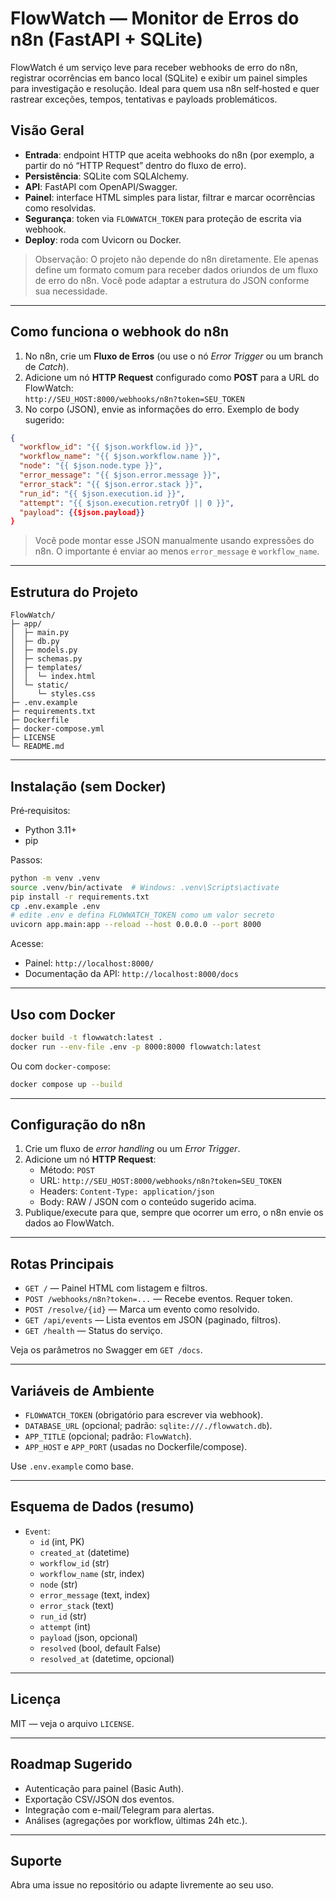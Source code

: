 # FlowWatch — Monitor de Erros do n8n (FastAPI + SQLite)

FlowWatch é um serviço leve para receber webhooks de erro do n8n, registrar ocorrências em banco local (SQLite) e exibir um painel simples para investigação e resolução. Ideal para quem usa n8n self‑hosted e quer rastrear exceções, tempos, tentativas e payloads problemáticos.

## Visão Geral

- **Entrada**: endpoint HTTP que aceita webhooks do n8n (por exemplo, a partir do nó “HTTP Request” dentro do fluxo de erro).
- **Persistência**: SQLite com SQLAlchemy.
- **API**: FastAPI com OpenAPI/Swagger.
- **Painel**: interface HTML simples para listar, filtrar e marcar ocorrências como resolvidas.
- **Segurança**: token via `FLOWWATCH_TOKEN` para proteção de escrita via webhook.
- **Deploy**: roda com Uvicorn ou Docker.

> Observação: O projeto não depende do n8n diretamente. Ele apenas define um formato comum para receber dados oriundos de um fluxo de erro do n8n. Você pode adaptar a estrutura do JSON conforme sua necessidade.

---

## Como funciona o webhook do n8n

1. No n8n, crie um **Fluxo de Erros** (ou use o nó *Error Trigger* ou um branch de *Catch*).
2. Adicione um nó **HTTP Request** configurado como **POST** para a URL do FlowWatch:  
   `http://SEU_HOST:8000/webhooks/n8n?token=SEU_TOKEN`
3. No corpo (JSON), envie as informações do erro. Exemplo de body sugerido:

```json
{
  "workflow_id": "{{ $json.workflow.id }}",
  "workflow_name": "{{ $json.workflow.name }}",
  "node": "{{ $json.node.type }}",
  "error_message": "{{ $json.error.message }}",
  "error_stack": "{{ $json.error.stack }}",
  "run_id": "{{ $json.execution.id }}",
  "attempt": "{{ $json.execution.retryOf || 0 }}",
  "payload": {{$json.payload}}
}
```

> Você pode montar esse JSON manualmente usando expressões do n8n. O importante é enviar ao menos `error_message` e `workflow_name`.

---

## Estrutura do Projeto

```
FlowWatch/
├─ app/
│  ├─ main.py
│  ├─ db.py
│  ├─ models.py
│  ├─ schemas.py
│  ├─ templates/
│  │  └─ index.html
│  └─ static/
│     └─ styles.css
├─ .env.example
├─ requirements.txt
├─ Dockerfile
├─ docker-compose.yml
├─ LICENSE
└─ README.md
```

---

## Instalação (sem Docker)

Pré‑requisitos:
- Python 3.11+
- pip

Passos:

```bash
python -m venv .venv
source .venv/bin/activate  # Windows: .venv\Scripts\activate
pip install -r requirements.txt
cp .env.example .env
# edite .env e defina FLOWWATCH_TOKEN como um valor secreto
uvicorn app.main:app --reload --host 0.0.0.0 --port 8000
```

Acesse:
- Painel: `http://localhost:8000/`
- Documentação da API: `http://localhost:8000/docs`

---

## Uso com Docker

```bash
docker build -t flowwatch:latest .
docker run --env-file .env -p 8000:8000 flowwatch:latest
```

Ou com `docker-compose`:

```bash
docker compose up --build
```

---

## Configuração do n8n

1. Crie um fluxo de *error handling* ou um *Error Trigger*.
2. Adicione um nó **HTTP Request**:
   - Método: `POST`
   - URL: `http://SEU_HOST:8000/webhooks/n8n?token=SEU_TOKEN`
   - Headers: `Content-Type: application/json`
   - Body: RAW / JSON com o conteúdo sugerido acima.
3. Publique/execute para que, sempre que ocorrer um erro, o n8n envie os dados ao FlowWatch.

---

## Rotas Principais

- `GET /` — Painel HTML com listagem e filtros.
- `POST /webhooks/n8n?token=...` — Recebe eventos. Requer token.
- `POST /resolve/{id}` — Marca um evento como resolvido.
- `GET /api/events` — Lista eventos em JSON (paginado, filtros).
- `GET /health` — Status do serviço.

Veja os parâmetros no Swagger em `GET /docs`.

---

## Variáveis de Ambiente

- `FLOWWATCH_TOKEN` (obrigatório para escrever via webhook).
- `DATABASE_URL` (opcional; padrão: `sqlite:///./flowwatch.db`).
- `APP_TITLE` (opcional; padrão: `FlowWatch`).
- `APP_HOST` e `APP_PORT` (usadas no Dockerfile/compose).

Use `.env.example` como base.

---

## Esquema de Dados (resumo)

- `Event`:
  - `id` (int, PK)
  - `created_at` (datetime)
  - `workflow_id` (str)
  - `workflow_name` (str, index)
  - `node` (str)
  - `error_message` (text, index)
  - `error_stack` (text)
  - `run_id` (str)
  - `attempt` (int)
  - `payload` (json, opcional)
  - `resolved` (bool, default False)
  - `resolved_at` (datetime, opcional)

---

## Licença

MIT — veja o arquivo `LICENSE`.

---

## Roadmap Sugerido

- Autenticação para painel (Basic Auth).
- Exportação CSV/JSON dos eventos.
- Integração com e-mail/Telegram para alertas.
- Análises (agregações por workflow, últimas 24h etc.).

---

## Suporte

Abra uma issue no repositório ou adapte livremente ao seu uso.
